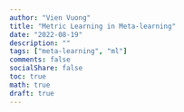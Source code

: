 ```yaml
---
author: "Vien Vuong"
title: "Metric Learning in Meta-learning"
date: "2022-08-19"
description: ""
tags: ["meta-learning", "ml"]
comments: false
socialShare: false
toc: true
math: true
draft: true
---
```


